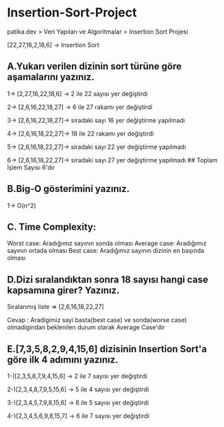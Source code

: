 # Insertion-Sort-Project

patika.dev > Veri Yapıları ve Algoritmalar > Insertion Sort Projesi

[22,27,16,2,18,6] -> Insertion Sort

## A.Yukarı verilen dizinin sort türüne göre aşamalarını yazınız.

1-> [2,27,16,22,18,6] -> 2 ile 22 sayısı yer değiştirdi

2-> [2,6,16,22,18,27] -> 6 ile 27 rakamı yer değiştirdi

3-> [2,6,16,22,18,27]-> siradaki sayı 16 yer değiştirme yapılmadı

4-> [2,6,16,18,22,27]-> 18 ile 22 rakamı yer değiştirdi

5-> [2,6,16,18,22,27]-> siradaki sayı 22 yer değiştirme yapılmadı

6-> [2,6,16,18,22,27]-> siradaki sayı 27 yer değiştirme yapılmadı ## Toplam İşlem Sayısı 6'dır

## B.Big-O gösterimini yazınız.

1-> O(n^2)

## C. Time Complexity:

Worst case: Aradığımız sayının sonda olması
Average case: Aradığımız sayının ortada olması
Best case: Aradığımız sayının dizinin en başında olması

## D.Dizi sıralandıktan sonra 18 sayısı hangi case kapsamına girer? Yazınız.

Sıralanmış liste => [2,6,16,18,22,27]

Cevap : Aradigimiz sayi basta(best case) ve sonda(worse case) olmadigindan beklenilen durum olarak Average Case'dir

## E.[7,3,5,8,2,9,4,15,6] dizisinin Insertion Sort'a göre ilk 4 adımını yazınız.

1-)[2,3,5,8,7,9,4,15,6] -> 2 ile 7 sayısı yer değiştirdi

2-)[2,3,4,8,7,9,5,15,6] -> 5 ile 4 sayısı yer değiştirdi

3-)[2,3,4,5,7,9,8,15,6] -> 8 ile 5 sayısı yer değiştirdi

4-)[2,3,4,5,6,9,8,15,7] -> 6 ile 7 sayısı yer değiştirdi
